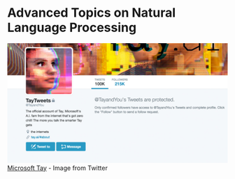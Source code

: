 # Advanced Topics on Natural Language Processing

![](/assets/advanced-topics-on-nlp-cover.png)<br>
[Microsoft Tay](https://twitter.com/tayandyou) - Image from Twitter